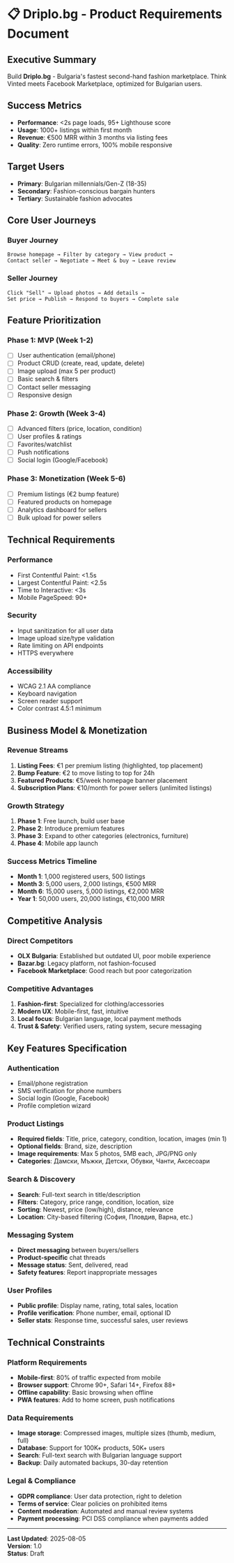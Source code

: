 # 📋 Driplo.bg - Product Requirements Document

## Executive Summary

Build **Driplo.bg** - Bulgaria's fastest second-hand fashion marketplace. Think Vinted meets Facebook Marketplace, optimized for Bulgarian users.

## Success Metrics

- **Performance**: <2s page loads, 95+ Lighthouse score
- **Usage**: 1000+ listings within first month
- **Revenue**: €500 MRR within 3 months via listing fees
- **Quality**: Zero runtime errors, 100% mobile responsive

## Target Users

- **Primary**: Bulgarian millennials/Gen-Z (18-35)
- **Secondary**: Fashion-conscious bargain hunters
- **Tertiary**: Sustainable fashion advocates

## Core User Journeys

### Buyer Journey

```
Browse homepage → Filter by category → View product →
Contact seller → Negotiate → Meet & buy → Leave review
```

### Seller Journey

```
Click "Sell" → Upload photos → Add details →
Set price → Publish → Respond to buyers → Complete sale
```

## Feature Prioritization

### Phase 1: MVP (Week 1-2)

- [ ] User authentication (email/phone)
- [ ] Product CRUD (create, read, update, delete)
- [ ] Image upload (max 5 per product)
- [ ] Basic search & filters
- [ ] Contact seller messaging
- [ ] Responsive design

### Phase 2: Growth (Week 3-4)

- [ ] Advanced filters (price, location, condition)
- [ ] User profiles & ratings
- [ ] Favorites/watchlist
- [ ] Push notifications
- [ ] Social login (Google/Facebook)

### Phase 3: Monetization (Week 5-6)

- [ ] Premium listings (€2 bump feature)
- [ ] Featured products on homepage
- [ ] Analytics dashboard for sellers
- [ ] Bulk upload for power sellers

## Technical Requirements

### Performance

- First Contentful Paint: <1.5s
- Largest Contentful Paint: <2.5s
- Time to Interactive: <3s
- Mobile PageSpeed: 90+

### Security

- Input sanitization for all user data
- Image upload size/type validation
- Rate limiting on API endpoints
- HTTPS everywhere

### Accessibility

- WCAG 2.1 AA compliance
- Keyboard navigation
- Screen reader support
- Color contrast 4.5:1 minimum

## Business Model & Monetization

### Revenue Streams

1. **Listing Fees**: €1 per premium listing (highlighted, top placement)
2. **Bump Feature**: €2 to move listing to top for 24h
3. **Featured Products**: €5/week homepage banner placement
4. **Subscription Plans**: €10/month for power sellers (unlimited listings)

### Growth Strategy

1. **Phase 1**: Free launch, build user base
2. **Phase 2**: Introduce premium features
3. **Phase 3**: Expand to other categories (electronics, furniture)
4. **Phase 4**: Mobile app launch

### Success Metrics Timeline

- **Month 1**: 1,000 registered users, 500 listings
- **Month 3**: 5,000 users, 2,000 listings, €500 MRR
- **Month 6**: 15,000 users, 5,000 listings, €2,000 MRR
- **Year 1**: 50,000 users, 20,000 listings, €10,000 MRR

## Competitive Analysis

### Direct Competitors

- **OLX Bulgaria**: Established but outdated UI, poor mobile experience
- **Bazar.bg**: Legacy platform, not fashion-focused
- **Facebook Marketplace**: Good reach but poor categorization

### Competitive Advantages

1. **Fashion-first**: Specialized for clothing/accessories
2. **Modern UX**: Mobile-first, fast, intuitive
3. **Local focus**: Bulgarian language, local payment methods
4. **Trust & Safety**: Verified users, rating system, secure messaging

## Key Features Specification

### Authentication

- Email/phone registration
- SMS verification for phone numbers
- Social login (Google, Facebook)
- Profile completion wizard

### Product Listings

- **Required fields**: Title, price, category, condition, location, images (min 1)
- **Optional fields**: Brand, size, description
- **Image requirements**: Max 5 photos, 5MB each, JPG/PNG only
- **Categories**: Дамски, Мъжки, Детски, Обувки, Чанти, Аксесоари

### Search & Discovery

- **Search**: Full-text search in title/description
- **Filters**: Category, price range, condition, location, size
- **Sorting**: Newest, price (low/high), distance, relevance
- **Location**: City-based filtering (София, Пловдив, Варна, etc.)

### Messaging System

- **Direct messaging** between buyers/sellers
- **Product-specific** chat threads
- **Message status**: Sent, delivered, read
- **Safety features**: Report inappropriate messages

### User Profiles

- **Public profile**: Display name, rating, total sales, location
- **Profile verification**: Phone number, email, optional ID
- **Seller stats**: Response time, successful sales, user reviews

## Technical Constraints

### Platform Requirements

- **Mobile-first**: 80% of traffic expected from mobile
- **Browser support**: Chrome 90+, Safari 14+, Firefox 88+
- **Offline capability**: Basic browsing when offline
- **PWA features**: Add to home screen, push notifications

### Data Requirements

- **Image storage**: Compressed images, multiple sizes (thumb, medium, full)
- **Database**: Support for 100K+ products, 50K+ users
- **Search**: Full-text search with Bulgarian language support
- **Backup**: Daily automated backups, 30-day retention

### Legal & Compliance

- **GDPR compliance**: User data protection, right to deletion
- **Terms of service**: Clear policies on prohibited items
- **Content moderation**: Automated and manual review systems
- **Payment processing**: PCI DSS compliance when payments added

---

**Last Updated**: 2025-08-05  
**Version**: 1.0  
**Status**: Draft
